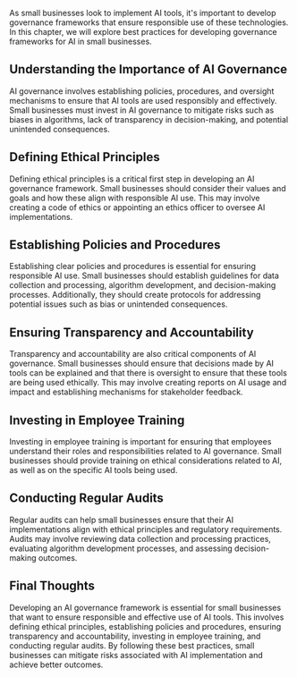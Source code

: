 

As small businesses look to implement AI tools, it's important to develop governance frameworks that ensure responsible use of these technologies. In this chapter, we will explore best practices for developing governance frameworks for AI in small businesses.

Understanding the Importance of AI Governance
---------------------------------------------

AI governance involves establishing policies, procedures, and oversight mechanisms to ensure that AI tools are used responsibly and effectively. Small businesses must invest in AI governance to mitigate risks such as biases in algorithms, lack of transparency in decision-making, and potential unintended consequences.

Defining Ethical Principles
---------------------------

Defining ethical principles is a critical first step in developing an AI governance framework. Small businesses should consider their values and goals and how these align with responsible AI use. This may involve creating a code of ethics or appointing an ethics officer to oversee AI implementations.

Establishing Policies and Procedures
------------------------------------

Establishing clear policies and procedures is essential for ensuring responsible AI use. Small businesses should establish guidelines for data collection and processing, algorithm development, and decision-making processes. Additionally, they should create protocols for addressing potential issues such as bias or unintended consequences.

Ensuring Transparency and Accountability
----------------------------------------

Transparency and accountability are also critical components of AI governance. Small businesses should ensure that decisions made by AI tools can be explained and that there is oversight to ensure that these tools are being used ethically. This may involve creating reports on AI usage and impact and establishing mechanisms for stakeholder feedback.

Investing in Employee Training
------------------------------

Investing in employee training is important for ensuring that employees understand their roles and responsibilities related to AI governance. Small businesses should provide training on ethical considerations related to AI, as well as on the specific AI tools being used.

Conducting Regular Audits
-------------------------

Regular audits can help small businesses ensure that their AI implementations align with ethical principles and regulatory requirements. Audits may involve reviewing data collection and processing practices, evaluating algorithm development processes, and assessing decision-making outcomes.

Final Thoughts
--------------

Developing an AI governance framework is essential for small businesses that want to ensure responsible and effective use of AI tools. This involves defining ethical principles, establishing policies and procedures, ensuring transparency and accountability, investing in employee training, and conducting regular audits. By following these best practices, small businesses can mitigate risks associated with AI implementation and achieve better outcomes.
